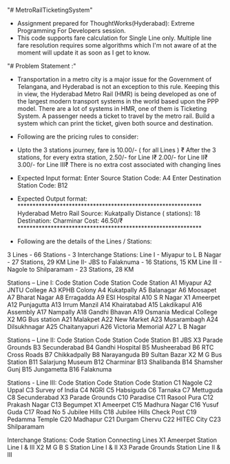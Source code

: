 "# MetroRailTicketingSystem" 

- Assignment prepared for ThoughtWorks(Hyderabad): Extreme Programming For Developers session.
- This code supports fare calculation for Single Line only. Multiple line fare resolution requires some algorithms which I'm not aware of at the moment will update it as soon as I get to know.

"# Problem Statement :"

- Transportation in a metro city is a major issue for the Government of Telangana, and Hyderabad is not an exception to this rule. Keeping this in view, the Hyderabad Metro Rail (HMR) is being developed as one of the largest modern transport systems in the world based upon the PPP model. There are a lot of systems in HMR, one of them is Ticketing System. A passenger needs a ticket to travel by the metro rail. Build a system which can print the ticket, given both source and destination. 
- Following are the pricing rules to consider:
- Upto the 3 stations journey, fare is   10.00/- ( for all Lines ) ₹ After the 3 stations, for every extra station,  2.50/- for Line I₹ 2.00/- for Line II₹ 3.00/- for Line III₹ There is no extra cost associated with changing lines
- Expected Input format: Enter Source Station Code: A4 Enter Destination Station Code: B12
- Expected Output format: ************************************************************* Hyderabad Metro Rail Source: Kukatpally Distance ( stations): 18 Destination: Charminar Cost: 46.50/₹ *************************************************************

- Following are the details of the Lines / Stations: 

3 Lines - 66 Stations - 3 Interchange Stations: 
Line I - Miyapur to L B Nagar - 27 Stations, 29 KM Line II- JBS to Falaknuma - 16 Stations, 15 KM Line III - Nagole to Shilparamam - 23 Stations, 28 KM

Stations – Line I: 
Code Station Code Station Code Station A1 Miyapur A2 JNTU College A3 KPHB Colony A4 Kukatpally A5 Balanagar A6 Moosapet A7 Bharat Nagar A8 Erragadda A9 ESI Hospital A10 S R Nagar X1 Ameerpet A12 Punjagutta A13 Irrum Manzil A14 Khairatabad A15 Lakdikapul A16 Assembly A17 Nampally A18 Gandhi Bhavan A19 Osmania Medical College X2 MG Bus station A21 Malakpet A22 New Market A23 Musarambagh A24 Dilsukhnagar A25 Chaitanyapuri A26 Victoria Memorial A27 L B Nagar 

Stations – Line II:
Code Station Code Station Code Station B1 JBS X3 Parade Grounds B3 Secunderabad B4 Gandhi Hospital B5 Musheerabad B6 RTC Cross Roads B7 Chikkadpally B8 Narayanguda B9 Sultan Bazar X2 M G Bus Station B11 Salarjung Museum B12 Charminar B13 Shalibanda B14 Shamsher Gunj B15 Jungametta B16 Falaknuma  

Stations - Line III: 
Code Station Code Station Code Station C1 Nagole C2 Uppal C3 Survey of India C4 NGRI C5 Habsiguda C6 Tarnaka C7 Mettuguda C8 Secunderabad X3 Parade Grounds C10 Paradise C11 Rasool Pura C12 Prakash Nagar C13 Begumpet X1 Ameerpet C15 Madhura Nagar C16 Yusuf Guda C17 Road No 5 Jubilee Hills C18 Jubilee Hills Check Post C19 Pedamma Temple C20 Madhapur C21 Durgam Chervu C22 HITEC City C23 Shilparamam 

Interchange Stations:
Code Station Connecting Lines X1 Ameerpet Station Line I & III X2 M G B S Station Line I & II X3 Parade Grounds Station Line II & III
